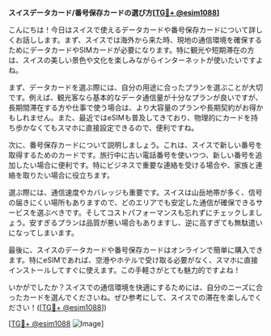 **スイスデータカード/番号保存カードの選び方[[TG💪+ @esim1088](https://t.me/s/esim1088)]**

こんにちは！今日はスイスで使えるデータカードや番号保存カードについて詳しくお話しします。まず、スイスでは海外から来た時、現地の通信環境を確保するためにデータカードやSIMカードが必要になります。特に観光や短期滞在の方は、スイスの美しい景色や文化を楽しみながらインターネットが使いたいですよね。

まず、データカードを選ぶ際には、自分の用途に合ったプランを選ぶことが大切です。例えば、観光客なら基本的なデータ通信量が十分なプランが良いですが、長期間滞在する方や仕事で使う場合は、より大容量のプランや長期契約がお得かもしれません。また、最近ではeSIMも普及してきており、物理的にカードを持ち歩かなくてもスマホに直接設定できるので、便利ですね。

次に、番号保存カードについて説明しましょう。これは、スイスで新しい番号を取得するためのカードです。旅行中に古い電話番号を使いつつ、新しい番号を追加したい場合に便利です。特にビジネスで重要な連絡を受ける場合や、家族と連絡を取りたい場合に役立ちます。

選ぶ際には、通信速度やカバレッジも重要です。スイスは山岳地帯が多く、信号の届きにくい場所もありますので、どのエリアでも安定した通信が確保できるサービスを選ぶべきです。そしてコストパフォーマンスも忘れずにチェックしましょう。安すぎるプランは品質が悪い場合もありますし、逆に高すぎても無駄遣いになってしまいます。

最後に、スイスのデータカードや番号保存カードはオンラインで簡単に購入できます。特にeSIMであれば、空港やホテルで受け取る必要がなく、スマホに直接インストールしてすぐに使えます。この手軽さがとても魅力的ですよね！

いかがでしたか？スイスでの通信環境を快適にするためには、自分のニーズに合ったカードを選んでくださいね。ぜひ参考にして、スイスでの滞在を楽しんでください！([[TG💪+ @esim1088](https://t.me/s/esim1088)])

[[TG💪+ @esim1088](https://t.me/s/esim1088) ![Image](https://i.postimg.cc/Y0z9fWf4/image.png)]